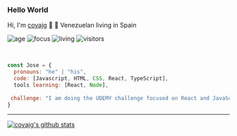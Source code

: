 ### Hello World
Hi, I'm [covajg](http://www.linkedin.com/in/jose-gregorio-cova) 👋 :rocket: Venezuelan living in Spain

![age](https://img.shields.io/badge/age-41-blue)
![focus](https://img.shields.io/badge/20%focus20%-Frontend-brightgreen)
![living](https://img.shields.io/badge/living-Madrid-3c9)
![visitors](https://komarev.com/ghpvc/?username=covajg&label=visitors) 

<br />

```javascript
const Jose = {
  pronouns: "he" | "his",
  code: [Javascript, HTML, CSS, React, TypeScript],
  tools learning: [React, Node],
  
 challenge: "I am doing the UDEMY challenge focused on React and JavaScript"
}
```

---

[![covajg's github stats](https://github-readme-stats.vercel.app/api?username=covajg&show_icons=true)](https://github.com/covajg)
